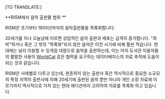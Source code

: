 [TO TRANSLATE:]

**RISM에서 음악 출판물 범위 **

RISM은 초기부터 1900년까지의 음악출판물을 목록화합니다.

20세기를 지나 오늘날에 이르면 상업적인 음악 출판과 배포는 급격히 증가합니다. "희박"하거나 혹은 그 밖의 "목록화"되지 않은 음악은 이전 시기에 비해 훨씬 적습니다. 현대에는 널리 이용할 수 있게끔 대량으로 음악을 출판하는데, 이는 마치 도서관 이용자들의 활발한 사용이 [WorldCat](http://www.worldcat.org/) 같은 협력을 요구하는 데이터베이스의 자료 축적에 도움이 되는 것과 같습니다.

RISM은 사례별로 다루고 있는데, 현존하지 않는 출판사 혹은 역사적으로 중요한 소규모의 특정 지역의 출판사에 의해 20세기에 출판된 음악 뿐만 아니라 개인 소장 자료에 이르기까지 역사적으로 가치 있는 현대 에디션까지 고려하여 자료를 목록화 하고 있습니다.
